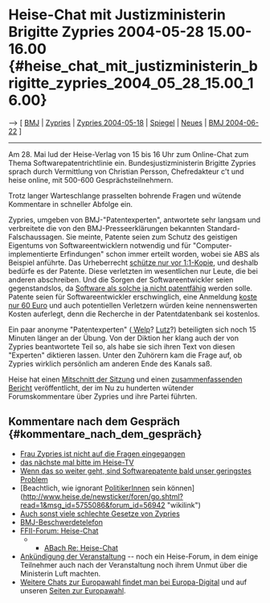 # Heise-Chat mit Justizministerin Brigitte Zypries 2004-05-28 15.00-16.00 {#heise_chat_mit_justizministerin_brigitte_zypries_2004_05_28_15.00_16.00}

\--\> \[ [ BMJ](SwpatbmjDe "wikilink") \| [
Zypries](BrigitteZypriesDe "wikilink") \| [ Zypries
2004-05-18](Zypries040518De "wikilink") \| [
Spiegel](Spiegel040601De "wikilink") \| [
Neues](SwpatcninoDe "wikilink") \| [ BMJ
2004-06-22](Bmj040622De "wikilink") \]

------------------------------------------------------------------------

Am 28. Mai lud der Heise-Verlag von 15 bis 16 Uhr zum Online-Chat zum
Thema Softwarepatentrichtlinie ein. Bundesjustizministerin Brigitte
Zypries sprach durch Vermittlung von Christian Persson, Chefredakteur
c\'t und heise online, mit 500-600 Gesprächsteilnehmern.

Trotz langer Warteschlange prasselten bohrende Fragen und wütende
Kommentare in schneller Abfolge ein.

Zypries, umgeben von BMJ-\"Patentexperten\", antwortete sehr langsam und
verbreitete die von den BMJ-Presseerklärungen bekannten
Standard-Falschaussagen. Sie meinte, Patente seien zum Schutz des
geistigen Eigentums von Softwareentwicklern notwendig und für
\"Computer-implementierte Erfindungen\" schon immer erteilt worden,
wobei sie ABS als Beispiel anführte. Das Urheberrecht [schütze nur vor
1:1-Kopie](http://swpat.ffii.org/analyse/kopie/ "wikilink"), und deshalb
bedürfe es der Patente. Diese verletzten im wesentlichen nur Leute, die
bei anderen abschreiben. Und die Sorgen der Softwareentwickler seien
gegenstandslos, da [Software als solche ja nicht
patentfähig](http://swpat.ffii.org/papiere/europarl0309/cons0401/#prog "wikilink")
werden solle. Patente seien für Softwareentwickler erschwinglich, eine
Anmeldung [ koste nur 60 Euro](DpmaSpezDe "wikilink") und auch
potentiellen Verletzern würden keine nennenswerten Kosten auferlegt,
denn die Recherche in der Patentdatenbank sei kostenlos.

Ein paar anonyme \"Patentexperten\" ([ Welp](DietrichWelpDe "wikilink")?
[ Lutz](RaimundLutzDe "wikilink")?) beteiligten sich noch 15 Minuten
länger an der Übung. Von der Diktion her klang auch der von Zypries
beantwortete Teil so, als habe sie sich ihren Text von diesen
\"Experten\" diktieren lassen. Unter den Zuhörern kam die Frage auf, ob
Zypries wirklich persönlich am anderen Ende des Kanals saß.

Heise hat einen [Mitschnitt der
Sitzung](http://www.heise.de/chat/archiv/04/05/28/ "wikilink") und einen
[zusammenfassenden
Bericht](http://www.heise.de/newsticker/meldung/47779 "wikilink")
veröffentlicht, der im Nu zu hunderten wütender Forumskommentare über
Zypries und ihre Partei führten.

## Kommentare nach dem Gespräch {#kommentare_nach_dem_gespräch}

-   [Frau Zypries ist nicht auf die Fragen
    eingegangen](http://www.heise.de/newsticker/foren/go.shtml?read=1&msg_id=5754062&forum_id=56942 "wikilink")
-   [das nächste mal bitte im
    Heise-TV](http://www.heise.de/newsticker/foren/go.shtml?read=1&msg_id=5754670&forum_id=56942 "wikilink")
-   [Wenn das so weiter geht, sind Softwarepatente bald unser geringstes
    Problem](http://www.heise.de/newsticker/foren/go.shtml?read=1&msg_id=5754532&forum_id=56942 "wikilink")
-   [Beachtlich, wie ignorant
    [PolitikerInnen](PolitikerInnen "wikilink") sein
    können](http://www.heise.de/newsticker/foren/go.shtml?read=1&msg_id=5755086&forum_id=56942 "wikilink")
-   [Auch sonst viele schlechte Gesetze von
    Zypries](http://www.heise.de/newsticker/foren/go.shtml?read=1&msg_id=5755086&forum_id=56942 "wikilink")
-   [BMJ-Beschwerdetelefon](http://www.heise.de/newsticker/foren/go.shtml?read=1&msg_id=5753591&forum_id=56923 "wikilink")
-   [FFII-Forum:
    Heise-Chat](http://lists.ffii.org/archive/mails/swpat/2004/May/0402.html "wikilink")
    -   -   [ABach Re:
            Heise-Chat](http://lists.ffii.org/archive/mails/swpat/2004/May/0418.html "wikilink")
-   [Ankündigung der
    Veranstaltung](http://www.heise.de/newsticker/meldung/47761 "wikilink")
    \-- noch ein Heise-Forum, in dem einige Teilnehmer auch nach der
    Veranstaltung noch ihrem Unmut über die Ministerin Luft machten.
-   [Weitere Chats zur Europawahl findet man bei
    Europa-Digital](http://www.chat.europa-digital.de/ "wikilink") und
    auf unseren [ Seiten zur Europawahl](ElectAct0405De "wikilink").
